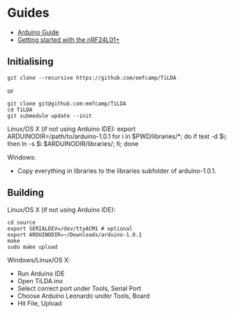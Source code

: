 Guides
======

* [Arduino Guide](http://arduino.cc/en/Guide/ArduinoLeonardo)
* [Getting started with the nRF24L01+](http://maniacbug.wordpress.com/2011/11/02/getting-started-rf24/)


Initialising
------------

    git clone --recursive https://github.com/emfcamp/TiLDA

or

    git clone git@github.com:emfcamp/TiLDA
    cd TiLDA
    git submodule update --init

Linux/OS X (if not using Arduino IDE):
    export ARDUINODIR=/path/to/arduino-1.0.1
    for i in $PWD/libraries/*; do if test -d $i; then ln -s $i $ARDUINODIR/libraries/; fi; done

Windows:
* Copy everything in libraries to the libraries subfolder of arduino-1.0.1.

Building
--------

Linux/OS X (if not using Arduino IDE):

    cd source
    export SERIALDEV=/dev/ttyACM1 # optional
    export ARDUINODIR=~/Downloads/arduino-1.0.1
    make
    sudo make upload

Windows/Linux/OS X:
* Run Arduino IDE
* Open TiLDA.ino
* Select correct port under Tools, Serial Port
* Choose Arduino Leonardo under Tools, Board
* Hit File, Upload

